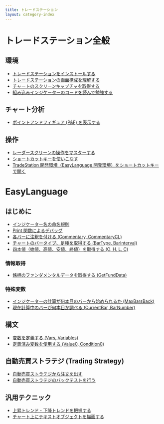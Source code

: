 ```yaml
---
title: トレードステーション
layout: category-index
---
```


トレードステーション全般
====

環境
----
* [トレードステーションをインストールする](env/install.html)
* [トレードステーションの画面構成を理解する](env/structure.html)
* [チャートのスクリーンキャプチャを取得する](env/capture.html)
* [組み込みインジケーターのコードを読んで勉強する](env/builtin-indicator.html)

チャート分析
----
* [ポイントアンドフィギュア (P&F) を表示する](chart/point-and-figure.html)

操作
----
* [レーダースクリーンの操作をマスターする](ui/radar.html)
* [ショートカットキーを使いこなす](env/shortcut-key.html)
* [TradeStation 開発環境（EasyLanguage 開発環境）をショートカットキーで開く](env/shortcut-dev.html)


EasyLanguage
====

はじめに
----
* [インジケーター名の命名規則](naming.html)
* [Print 関数によるデバッグ](io/print.html)
* [各バーに注釈を付ける (Commentary, CommentaryCL)](chart/commentary.html)
* [チャートのバータイプ、足種を取得する (BarType, BarInterval)](chart/bar-type.html)
* [四本値（始値、高値、安値、終値）を取得する (O, H, L, C)](ohlc.html)

### 情報取得
* [銘柄のファンダメンタルデータを取得する (GetFundData)](info/get-fund-data.html)

### 特殊変数
* [インジケーターの計算が何本目のバーから始められるか (MaxBarsBack)](basic/max-bars-back.html)
* [現在計算中のバーが何本目か調べる (CurrentBar, BarNumber)](basic/current-bar.html)

構文
----
* [変数を定義する (Vars, Variables)](syntax/vars.html)
* [定義済み変数を使用する (Value0, Condition0)](syntax/pre-declared-vars.html)

自動売買ストラテジ (Trading Strategy)
----
* [自動売買ストラテジから注文を出す](strategy/order.html)
* [自動売買ストラテジのバックテストを行う](strategy/backtest.html)

汎用テクニック
----
* [上昇トレンド・下降トレンドを把握する](general/grasp-trend.html)
* [チャート上にテキストオブジェクトを描画する](draw/text.html)

